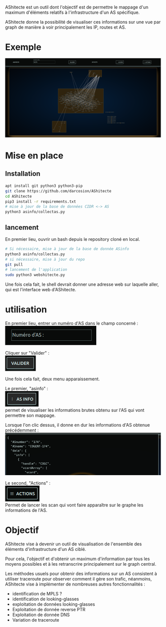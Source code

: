 AShitecte est un outil dont l'objectif est de permettre le mappage d'un maximum d'éléments relatifs à l'infrastructure d'un AS spécifique.  

AShitecte donne la possibilité de visualiser ces informations sur une vue par graph de manière à voir principalement les IP, routes et AS.

# Exemple

![Exemple de visualisation d'AShitecte](doc/AShitecte.png)

# Mise en place

## Installation 

```bash
apt install git python3 python3-pip
git clone https://github.com/darcosion/AShitecte
cd AShitecte
pip3 install -r requirements.txt
# mise à jour de la base de données CIDR <-> AS
python3 asinfo/collectas.py
```

## lancement

En premier lieu, ouvrir un bash depuis le repository cloné en local.

```bash
# Si nécessaire, mise à jour de la base de donnée ASinfo
python3 asinfo/collectas.py
# si nécessaire, mise à jour du repo
git pull
# lancement de l'application
sudo python3 webshitecte.py
```

Une fois cela fait, le shell devrait donner une adresse web sur laquelle aller, qui est l'interface web d'AShitecte.

# utilisation

En premier lieu, entrer un numéro d'AS dans le champ concerné :  
![champ numéro AS](doc/asnum.png)
  
Cliquer sur "Valider" :  
![bouton valider](doc/valider.png)
  
Une fois cela fait, deux menu apparaissement.

Le premier, "asinfo" :  
![menu asinfo](doc/asinfo.png)  
permet de visualiser les informations brutes obtenu sur l'AS qui vont permettre son mappage.

Lorsque l'on clic dessus, il donne en dur les informations d'AS obtenue précédemment : 
![asinfo data](doc/asinfodata.png)

Le second, "Actions" :  
![menu actions](doc/actions.png)  
Permet de lancer les scan qui vont faire apparaître sur le graphe les informations de l'AS.
  



# Objectif

AShitecte vise à devenir un outil de visualisation de l'ensemble des éléments d'infrastructure d'un AS ciblé.

Pour cela, l'objectif et d'obtenir un maximum d'information par tous les moyens possibles et à les retranscrire principalement sur le graph central.

Les méthodes usuels pour obtenir des informations sur un AS consistent à utiliser traceroute pour observer comment il gère son trafic, néanmoins, AShitecte vise à implémenter de nombreuses autres fonctionnalités : 

 - identification de MPLS ?
 - identification de looking-glasses
 - exploitation de données looking-glasses
 - Exploitation de donnée reverse PTR
 - Exploitation de donnée DNS
 - Variation de traceroute
 
